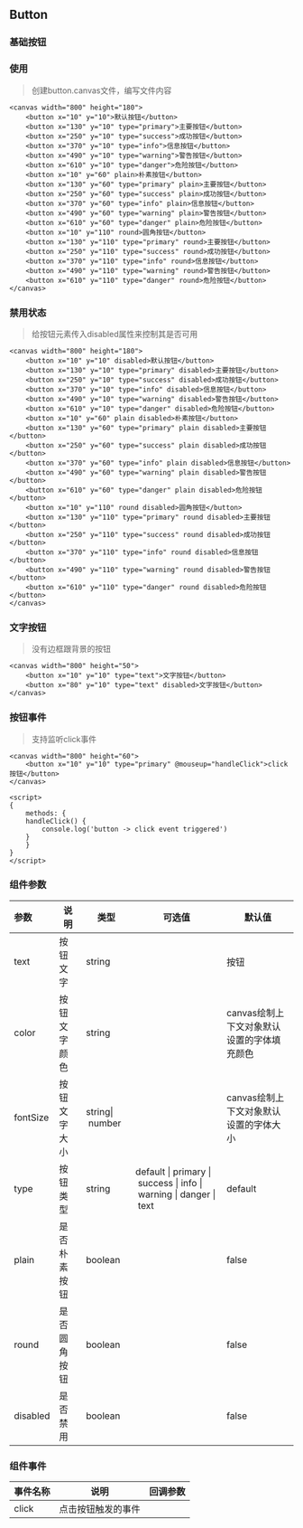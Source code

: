 ## Button

### 基础按钮

<ClientOnly>
<vp-button></vp-button>
</ClientOnly>

### 使用

> 创建button.canvas文件，编写文件内容

```canvas
<canvas width="800" height="180">
    <button x="10" y="10">默认按钮</button>
    <button x="130" y="10" type="primary">主要按钮</button>
    <button x="250" y="10" type="success">成功按钮</button>
    <button x="370" y="10" type="info">信息按钮</button>
    <button x="490" y="10" type="warning">警告按钮</button>
    <button x="610" y="10" type="danger">危险按钮</button>
    <button x="10" y="60" plain>朴素按钮</button>
    <button x="130" y="60" type="primary" plain>主要按钮</button>
    <button x="250" y="60" type="success" plain>成功按钮</button>
    <button x="370" y="60" type="info" plain>信息按钮</button>
    <button x="490" y="60" type="warning" plain>警告按钮</button>
    <button x="610" y="60" type="danger" plain>危险按钮</button>
    <button x="10" y="110" round>圆角按钮</button>
    <button x="130" y="110" type="primary" round>主要按钮</button>
    <button x="250" y="110" type="success" round>成功按钮</button>
    <button x="370" y="110" type="info" round>信息按钮</button>
    <button x="490" y="110" type="warning" round>警告按钮</button>
    <button x="610" y="110" type="danger" round>危险按钮</button>
</canvas>

```

### 禁用状态


<ClientOnly>
<vp-button-disabled></vp-button-disabled>
</ClientOnly>

> 给按钮元素传入disabled属性来控制其是否可用

```
<canvas width="800" height="180">
    <button x="10" y="10" disabled>默认按钮</button>
    <button x="130" y="10" type="primary" disabled>主要按钮</button>
    <button x="250" y="10" type="success" disabled>成功按钮</button>
    <button x="370" y="10" type="info" disabled>信息按钮</button>
    <button x="490" y="10" type="warning" disabled>警告按钮</button>
    <button x="610" y="10" type="danger" disabled>危险按钮</button>
    <button x="10" y="60" plain disabled>朴素按钮</button>
    <button x="130" y="60" type="primary" plain disabled>主要按钮</button>
    <button x="250" y="60" type="success" plain disabled>成功按钮</button>
    <button x="370" y="60" type="info" plain disabled>信息按钮</button>
    <button x="490" y="60" type="warning" plain disabled>警告按钮</button>
    <button x="610" y="60" type="danger" plain disabled>危险按钮</button>
    <button x="10" y="110" round disabled>圆角按钮</button>
    <button x="130" y="110" type="primary" round disabled>主要按钮</button>
    <button x="250" y="110" type="success" round disabled>成功按钮</button>
    <button x="370" y="110" type="info" round disabled>信息按钮</button>
    <button x="490" y="110" type="warning" round disabled>警告按钮</button>
    <button x="610" y="110" type="danger" round disabled>危险按钮</button>
</canvas>
```

### 文字按钮

> 没有边框跟背景的按钮

<ClientOnly>
<vp-text-button></vp-text-button>
</ClientOnly>

```
<canvas width="800" height="50">
    <button x="10" y="10" type="text">文字按钮</button>
    <button x="80" y="10" type="text" disabled>文字按钮</button>
</canvas>
```

### 按钮事件

> 支持监听click事件

<ClientOnly>
<vp-button-event></vp-button-event>
</ClientOnly>

```
<canvas width="800" height="60">
    <button x="10" y="10" type="primary" @mouseup="handleClick">click按钮</button>
</canvas>

<script>
{
    methods: {
	handleClick() {
	    console.log('button -> click event triggered')
	}
    }
}
</script>
```

### 组件参数

| 参数     | 说明         | 类型             | 可选值                                                                         | 默认值                                     |
| :------- | ------------ | ---------------- | ------------------------------------------------------------------------------ | ------------------------------------------ |
| text     | 按钮文字     | string           |                                                                                | 按钮                                       |
| color    | 按钮文字颜色 | string           |                                                                                | canvas绘制上下文对象默认设置的字体填充颜色 |
| fontSize | 按钮文字大小 | string\| number |                                                                                | canvas绘制上下文对象默认设置的字体大小     |
| type     | 按钮类型     | string           | default \| primary \| success \| info \| warning \| danger \| text | default                                    |
| plain    | 是否朴素按钮 | boolean          |                                                                                | false                                      |
| round    | 是否圆角按钮 | boolean          |                                                                                | false                                      |
| disabled | 是否禁用     | boolean          |                                                                                | false                                      |

### 组件事件

| 事件名称 | 说明               | 回调参数 |
| -------- | ------------------ | -------- |
| click    | 点击按钮触发的事件 |          |

